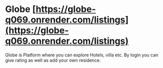 # Globe [https://globe-q069.onrender.com/listings](https://globe-q069.onrender.com/listings)
Globe is Platform where you can explore Hotels, villa etc. By  login  you can give rating as well as add your own residence.
